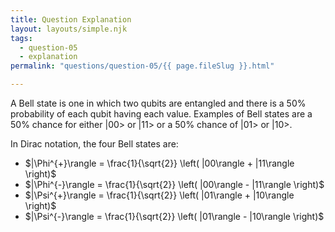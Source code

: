 ```yaml
---
title: Question Explanation
layout: layouts/simple.njk
tags:
  - question-05
  - explanation
permalink: "questions/question-05/{{ page.fileSlug }}.html"

---
```



A Bell state is one in which two qubits are entangled and there is a 50% probability of each qubit having each value.
Examples of Bell states are a 50% chance for either |00> or |11> or a 50% chance of |01> or |10>.

In Dirac notation, the four Bell states are:
* $|\Phi^{+}\rangle = \frac{1}{\sqrt{2}} \left( |00\rangle + |11\rangle \right)$
* $|\Phi^{-}\rangle = \frac{1}{\sqrt{2}} \left( |00\rangle - |11\rangle \right)$
* $|\Psi^{+}\rangle = \frac{1}{\sqrt{2}} \left( |01\rangle + |10\rangle \right)$
* $|\Psi^{-}\rangle = \frac{1}{\sqrt{2}} \left( |01\rangle - |10\rangle \right)$
